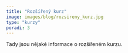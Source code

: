 ```yaml
---
title: "Rozšířený kurz"
image: images/blog/rozsireny_kurz.jpg
type: "kurzy"
poradi: 3
---
```


Tady jsou nějaké informace o rozšířeném kurzu.
